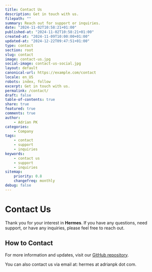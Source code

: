 ```yaml
---
title: Contact Us
description: Get in touch with us.
filepath: ""
summary: Reach out for support or inquiries.
date: "2024-11-02T10:58:21+01:00"
published-at: "2024-11-02T10:58:21+01:00"
created-at: "2024-11-09T10:00:00+01:00"
updated-at: "2024-12-22T09:47:51+01:00"
type: contact
section: root
slug: contact
image: contact-us.jpg
social-image: contact-us-social.jpg
layout: default
canonical-url: https://example.com/contact
locale: en_US
robots: index, follow
excerpt: Get in touch with us.
permalink: /contact/
draft: false
table-of-contents: true
share: true
featured: true
comments: true
author:
    - Adrian PK
categories:
    - Company
tags:
    - contact
    - support
    - inquiries
keywords:
    - contact us
    - support
    - inquiries
sitemap:
    priority: 0.8
    changefreq: monthly
debug: false
---
```


# Contact Us

Thank you for your interest in **Hermes**. If you have any questions, need support, or have any inquiries, please feel free to reach out.

## How to Contact

For more information and updates, visit our [GitHub repository](https://github.com/adrianpk/hermes).

You can also contact us via email at: hermes at adrianpk dot com.

